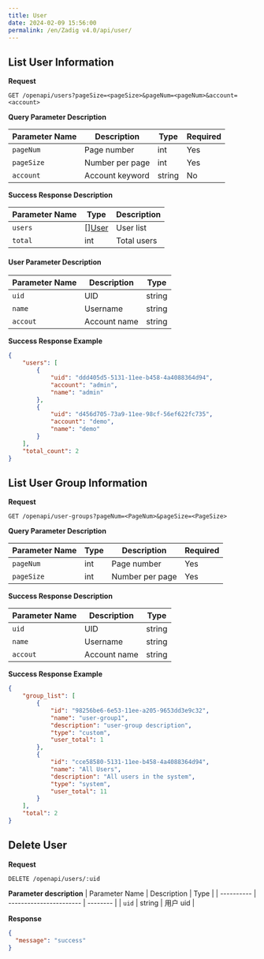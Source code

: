 ```yaml
---
title: User
date: 2024-02-09 15:56:00
permalink: /en/Zadig v4.0/api/user/
---
```


## List User Information

**Request**

```
GET /openapi/users?pageSize=<pageSize>&pageNum=<pageNum>&account=<account>
```

**Query Parameter Description**

| Parameter Name | Description         | Type   | Required |
|---------------|---------------------|--------|----------|
| `pageNum`     | Page number         | int    | Yes      |
| `pageSize`    | Number per page     | int    | Yes      |
| `account`     | Account keyword     | string | No       |

**Success Response Description**

| Parameter Name | Type                | Description     |
| -------------- | ------------------- | --------------- |
| `users`        | [][User](#user-1)   | User list       |
| `total`        | int                 | Total users     |

<h4 id="user-1">User Parameter Description</h4>

| Parameter Name | Description         | Type   |
| -------------- | ------------------- | ------ |
| `uid`          | UID                 | string |
| `name`         | Username            | string |
| `accout`       | Account name        | string |

**Success Response Example**

```json
{
    "users": [
        {
            "uid": "ddd405d5-5131-11ee-b458-4a4088364d94",
            "account": "admin",
            "name": "admin"
        },
        {
            "uid": "d456d705-73a9-11ee-98cf-56ef622fc735",
            "account": "demo",
            "name": "demo"
        }
    ],
    "total_count": 2
}
```

## List User Group Information

**Request**

```
GET /openapi/user-groups?pageNum=<PageNum>&pageSize=<PageSize>
```

**Query Parameter Description**

| Parameter Name | Type   | Description     | Required |
| -------------- | ------ | --------------- | -------- |
| `pageNum`      | int    | Page number     | Yes      |
| `pageSize`     | int    | Number per page | Yes      |

**Success Response Description**

| Parameter Name | Description         | Type   |
| -------------- | ------------------- | ------ |
| `uid`          | UID                 | string |
| `name`         | Username            | string |
| `accout`       | Account name        | string |

**Success Response Example**

```json
{
    "group_list": [
        {
            "id": "98256be6-6e53-11ee-a205-9653dd3e9c32",
            "name": "user-group1",
            "description": "user-group description",
            "type": "custom",
            "user_total": 1
        },
        {
            "id": "cce58580-5131-11ee-b458-4a4088364d94",
            "name": "All Users",
            "description": "All users in the system",
            "type": "system",
            "user_total": 11
        }
    ],
    "total": 2
}
```


## Delete User

**Request**

```
DELETE /openapi/users/:uid
```

**Parameter description**
| Parameter Name | Description         | Type   |
| ---------- | ----------------------- | -------- |
| `uid` | string | 用户 uid |


**Response**

```json
{
  "message": "success"
}
```




